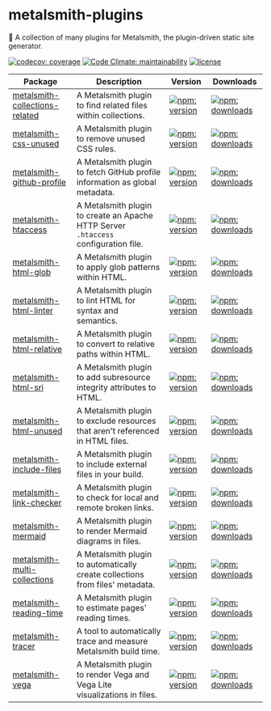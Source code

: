 # metalsmith-plugins

🔩 A collection of many plugins for Metalsmith, the plugin-driven static site generator.

[![codecov: coverage](https://img.shields.io/codecov/c/github/emmercm/metalsmith-plugins?logo=codecov&logoColor=white)](https://codecov.io/gh/emmercm/metalsmith-plugins)
[![Code Climate: maintainability](https://img.shields.io/codeclimate/maintainability-percentage/emmercm/metalsmith-plugins?logo=codeclimate&logoColor=white)](https://codeclimate.com/github/emmercm/metalsmith-plugins/maintainability)
[![license](https://img.shields.io/github/license/emmercm/metalsmith-plugins?color=blue)](https://github.com/emmercm/metalsmith-plugins/blob/main/LICENSE)

| Package                                                                   | Description                                                                         | Version                                                                                                                                                                             | Downloads                                                                                                                                                                |
|---------------------------------------------------------------------------|-------------------------------------------------------------------------------------|-------------------------------------------------------------------------------------------------------------------------------------------------------------------------------------|--------------------------------------------------------------------------------------------------------------------------------------------------------------------------|
| [metalsmith-collections-related](packages/metalsmith-collections-related) | A Metalsmith plugin to find related files within collections.                       | [![npm: version](https://img.shields.io/npm/v/metalsmith-collections-related?label=version&logo=npm&logoColor=white)](https://www.npmjs.com/package/metalsmith-collections-related) | [![npm: downloads](https://img.shields.io/npm/dw/metalsmith-collections-related?logo=npm&logoColor=white)](https://www.npmjs.com/package/metalsmith-collections-related) |
| [metalsmith-css-unused](packages/metalsmith-css-unused)                   | A Metalsmith plugin to remove unused CSS rules.                                     | [![npm: version](https://img.shields.io/npm/v/metalsmith-css-unused?label=version&logo=npm&logoColor=white)](https://www.npmjs.com/package/metalsmith-css-unused)                   | [![npm: downloads](https://img.shields.io/npm/dw/metalsmith-css-unused?logo=npm&logoColor=white)](https://www.npmjs.com/package/metalsmith-css-unused)                   |
| [metalsmith-github-profile](packages/metalsmith-github-profile)           | A Metalsmith plugin to fetch GitHub profile information as global metadata.         | [![npm: version](https://img.shields.io/npm/v/metalsmith-github-profile?label=version&logo=npm&logoColor=white)](https://www.npmjs.com/package/metalsmith-github-profile)           | [![npm: downloads](https://img.shields.io/npm/dw/metalsmith-github-profile?logo=npm&logoColor=white)](https://www.npmjs.com/package/metalsmith-github-profile)           |
| [metalsmith-htaccess](packages/metalsmith-htaccess)                       | A Metalsmith plugin to create an Apache HTTP Server `.htaccess` configuration file. | [![npm: version](https://img.shields.io/npm/v/metalsmith-htaccess?label=version&logo=npm&logoColor=white)](https://www.npmjs.com/package/metalsmith-htaccess)                       | [![npm: downloads](https://img.shields.io/npm/dw/metalsmith-htaccess?logo=npm&logoColor=white)](https://www.npmjs.com/package/metalsmith-htaccess)                       |
| [metalsmith-html-glob](packages/metalsmith-html-glob)                     | A Metalsmith plugin to apply glob patterns within HTML.                             | [![npm: version](https://img.shields.io/npm/v/metalsmith-html-glob?label=version&logo=npm&logoColor=white)](https://www.npmjs.com/package/metalsmith-html-glob)                     | [![npm: downloads](https://img.shields.io/npm/dw/metalsmith-html-glob?logo=npm&logoColor=white)](https://www.npmjs.com/package/metalsmith-html-glob)                     |
| [metalsmith-html-linter](packages/metalsmith-html-linter)                 | A Metalsmith plugin to lint HTML for syntax and semantics.                          | [![npm: version](https://img.shields.io/npm/v/metalsmith-html-linter?label=version&logo=npm&logoColor=white)](https://www.npmjs.com/package/metalsmith-html-linter)                 | [![npm: downloads](https://img.shields.io/npm/dw/metalsmith-html-linter?logo=npm&logoColor=white)](https://www.npmjs.com/package/metalsmith-html-linter)                 |
| [metalsmith-html-relative](packages/metalsmith-html-relative)             | A Metalsmith plugin to convert to relative paths within HTML.                       | [![npm: version](https://img.shields.io/npm/v/metalsmith-html-relative?label=version&logo=npm&logoColor=white)](https://www.npmjs.com/package/metalsmith-html-relative)             | [![npm: downloads](https://img.shields.io/npm/dw/metalsmith-html-relative?logo=npm&logoColor=white)](https://www.npmjs.com/package/metalsmith-html-relative)             |
| [metalsmith-html-sri](packages/metalsmith-html-sri)                       | A Metalsmith plugin to add subresource integrity attributes to HTML.                | [![npm: version](https://img.shields.io/npm/v/metalsmith-html-sri?label=version&logo=npm&logoColor=white)](https://www.npmjs.com/package/metalsmith-html-sri)                       | [![npm: downloads](https://img.shields.io/npm/dw/metalsmith-html-sri?logo=npm&logoColor=white)](https://www.npmjs.com/package/metalsmith-html-sri)                       |
| [metalsmith-html-unused](packages/metalsmith-html-unused)                 | A Metalsmith plugin to exclude resources that aren't referenced in HTML files.      | [![npm: version](https://img.shields.io/npm/v/metalsmith-html-unused?label=version&logo=npm&logoColor=white)](https://www.npmjs.com/package/metalsmith-html-unused)                 | [![npm: downloads](https://img.shields.io/npm/dw/metalsmith-html-unused?logo=npm&logoColor=white)](https://www.npmjs.com/package/metalsmith-html-unused)                 |
| [metalsmith-include-files](packages/metalsmith-include-files)             | A Metalsmith plugin to include external files in your build.                        | [![npm: version](https://img.shields.io/npm/v/metalsmith-include-files?label=version&logo=npm&logoColor=white)](https://www.npmjs.com/package/metalsmith-include-files)             | [![npm: downloads](https://img.shields.io/npm/dw/metalsmith-include-files?logo=npm&logoColor=white)](https://www.npmjs.com/package/metalsmith-include-files)             |
| [metalsmith-link-checker](packages/metalsmith-link-checker)               | A Metalsmith plugin to check for local and remote broken links.                     | [![npm: version](https://img.shields.io/npm/v/metalsmith-link-checker?label=version&logo=npm&logoColor=white)](https://www.npmjs.com/package/metalsmith-link-checker)               | [![npm: downloads](https://img.shields.io/npm/dw/metalsmith-link-checker?logo=npm&logoColor=white)](https://www.npmjs.com/package/metalsmith-link-checker)               |
| [metalsmith-mermaid](packages/metalsmith-mermaid)                         | A Metalsmith plugin to render Mermaid diagrams in files.                            | [![npm: version](https://img.shields.io/npm/v/metalsmith-mermaid?label=version&logo=npm&logoColor=white)](https://www.npmjs.com/package/metalsmith-mermaid)                         | [![npm: downloads](https://img.shields.io/npm/dw/metalsmith-mermaid?logo=npm&logoColor=white)](https://www.npmjs.com/package/metalsmith-mermaid)                         |
| [metalsmith-multi-collections](packages/metalsmith-multi-collections)     | A Metalsmith plugin to automatically create collections from files' metadata.       | [![npm: version](https://img.shields.io/npm/v/metalsmith-multi-collections?label=version&logo=npm&logoColor=white)](https://www.npmjs.com/package/metalsmith-multi-collections)                         | [![npm: downloads](https://img.shields.io/npm/dw/metalsmith-multi-collections?logo=npm&logoColor=white)](https://www.npmjs.com/package/metalsmith-multi-collections)                         |
| [metalsmith-reading-time](packages/metalsmith-reading-time)               | A Metalsmith plugin to estimate pages' reading times.                               | [![npm: version](https://img.shields.io/npm/v/metalsmith-reading-time?label=version&logo=npm&logoColor=white)](https://www.npmjs.com/package/metalsmith-reading-time)               | [![npm: downloads](https://img.shields.io/npm/dw/metalsmith-reading-time?logo=npm&logoColor=white)](https://www.npmjs.com/package/metalsmith-reading-time)               |
| [metalsmith-tracer](packages/metalsmith-tracer)                           | A tool to automatically trace and measure Metalsmith build time.                    | [![npm: version](https://img.shields.io/npm/v/metalsmith-tracer?label=version&logo=npm&logoColor=white)](https://www.npmjs.com/package/metalsmith-tracer)                           | [![npm: downloads](https://img.shields.io/npm/dw/metalsmith-tracer?logo=npm&logoColor=white)](https://www.npmjs.com/package/metalsmith-tracer)                           |
| [metalsmith-vega](packages/metalsmith-vega)                               | A Metalsmith plugin to render Vega and Vega Lite visualizations in files.           | [![npm: version](https://img.shields.io/npm/v/metalsmith-vega?label=version&logo=npm&logoColor=white)](https://www.npmjs.com/package/metalsmith-vega)                               | [![npm: downloads](https://img.shields.io/npm/dw/metalsmith-vega?logo=npm&logoColor=white)](https://www.npmjs.com/package/metalsmith-vega)                               |
